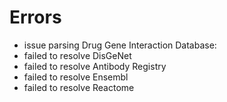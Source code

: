# Errors

- issue parsing Drug Gene Interaction Database: 
- failed to resolve DisGeNet
- failed to resolve Antibody Registry
- failed to resolve Ensembl
- failed to resolve Reactome